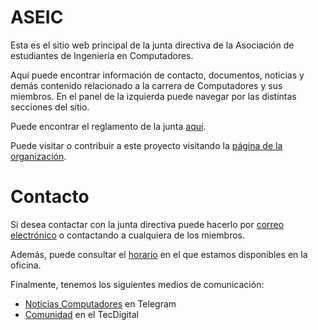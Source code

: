 # ASEIC

Esta es el sitio web principal de la junta directiva de la Asociación de estudiantes de Ingeniería en Computadores.

Aquí puede encontrar información de contacto, documentos, noticias y demás contenido relacionado a la carrera de Computadores y sus miembros. En el panel de la izquierda puede navegar por las distintas secciones del sitio.

Puede encontrar el reglamento de la junta [aquí](https://raw.githubusercontent.com/aseic/assets/master/reglamento.pdf).

Puede visitar o contribuir a este proyecto visitando la [página de la organización](https://github.com/aseic).

# Contacto

Si desea contactar con la junta directiva puede hacerlo por [correo electrónico](mailto:aseic.itcr@gmail.com) o contactando a cualquiera de los miembros.

Además, puede consultar el [horario](https://docs.google.com/spreadsheets/d/e/2PACX-1vTOaClZSFAgSI2sWVAt1Tsc4JfsNur9xIClDmj3n-VkePphYslOBlxPVWOjx0w907OSVxcdptUN7qvZ/pubhtml?gid=0&single=true) en el que estamos disponibles en la oficina.

Finalmente, tenemos los siguientes medios de comunicación:

- [Noticias Computadores](https://t.me/ce_tec) en Telegram
- [Comunidad](https://tecdigital.tec.ac.cr/dotlrn/escuela/escuela.IDC/estudiantes.IDC/) en el TecDigital

